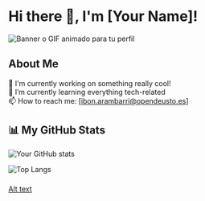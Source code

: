 # Hi there 👋, I'm [Your Name]!

![Banner o GIF animado para tu perfil](URL_AL_IMAGEN)

## About Me

🔭 I'm currently working on something really cool!  
🌱 I’m currently learning everything tech-related  
📫 How to reach me: [ibon.arambarri@opendeusto.es]

## 📊 My GitHub Stats

![Your GitHub stats](https://github-readme-stats.vercel.app/api?username=ibonarambarri&show_icons=true&count_private=true&hide=stars)

![Top Langs](https://github-readme-stats.vercel.app/api/top-langs/?username=ibonarambarri&layout=compact)


###

  [Alt text](https://spotify-recently-played-readme.vercel.app/api?user=31ppqhhzpuatw6rzpcjkpeapsyca)


###

